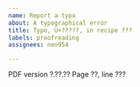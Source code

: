 ```yaml
---
name: Report a typo
about: A typographical error
title: Typo, U+?????, in recipe ???
labels: proofreading
assignees: neo954

---
```


PDF version ?.??.??
Page ??, line ???
